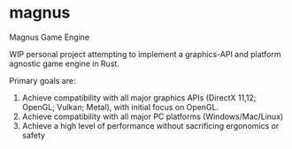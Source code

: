 # magnus
Magnus Game Engine

WIP personal project attempting to implement a graphics-API and platform agnostic game engine in Rust.

Primary goals are:
1. Achieve compatibility with all major graphics APIs (DirectX 11,12; OpenGL; Vulkan; Metal), with initial focus on OpenGL.
2. Achieve compatibility with all major PC platforms (Windows/Mac/Linux)
3. Achieve a high level of performance without sacrificing ergonomics or safety
